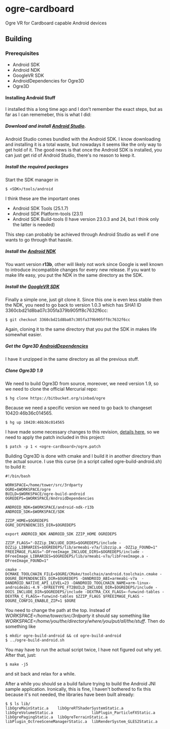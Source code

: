 # ogre-cardboard
Ogre VR for Cardboard capable Android devices

## Building
### Prerequisites
* Android SDK
* Android NDK
* GoogleVR SDK
* AndroidDependencies for Ogre3D
* Ogre3D

#### Installing Android Stuff
I installed this a long time ago and I don't remember the exact steps, but as far as I can rememeber, this is what I did:

##### Download and install [Android Studio](https://developer.android.com/studio/index.html).
Android Studio comes bundled with the Android SDK. I know downloading and installing it is a total waste, but nowadays it seems like the only way to get hold of it. The good news is that once the Android SDK is installed, you can just get rid of Android Studio, there's no reason to keep it.

##### Install the required packages
Start the SDK manager in 
```
$ <SDK>/tools/android
```
I think these are the important ones
* Android SDK Tools (25.1.7)
* Android SDK Platform-tools (23.1)
* Android SDK Build-tools (I have version 23.0.3 and 24, but I think only the latter is needed)

This step can probably be achieved through Android Studio as well if one wants to go through that hassle.

##### Install the [Android NDK](https://developer.android.com/ndk/downloads/older_releases.html)
You want version **r13b**, other will likely not work since Google is well known to introduce incompatible changes for every new release. If you want to make life easy, you put the NDK in the same directory as the SDK.

##### Install the [GoogleVR SDK](https://github.com/googlevr/gvr-android-sdk)
Finally a simple one, just git clone it. Since this one is even less stable then the NDK, you need to go back to version 1.0.3 which has SHA1 ID 3360cbd21d8ba07c305fa379b905ff8c7632f6cc:
```
$ git checkout 3360cbd21d8ba07c305fa379b905ff8c7632f6cc
```
Again, cloning it to the same directory that you put the SDK in makes life somewhat easier.

##### Get the Ogre3D [AndroidDependencies](https://sourceforge.net/projects/ogre/files/ogre-dependencies-android/1.9/AndroidDependencies_17_12_2012.zip/download)
I have it unzipped in the same directory as all the previous stuff.

##### Clone Ogre3D 1.9
We need to build Ogre3D from source, moreover, we need version 1.9, so we need to clone the official Mercurial repo:
```
$ hg clone https://bitbucket.org/sinbad/ogre
```

Because we need a specific version we need to go back to changeset 10420:46b36c014565.
```
$ hg up 10420:46b36c014565
```

I have made some necessary changes to this revision, [details here](https://github.com/eriytt/ogre-cardboard/commit/dbdc85463bb897ebb72e56db00dd2e2a43687bc4), so we need to apply the patch included in this project:
```
$ patch -p 1 < <ogre-cardboard>/ogre.patch
```

Building Ogre3D is done with cmake and I build it in another directory than the actual source. I use this curse (in a script called ogre-build-android.sh) to build it:
```
#!/bin/bash

WORKSPACE=/home/tower/src/3rdparty
OGRE=$WORKSPACE/ogre
BUILD=$WORKSPACE/ogre-build-android
OGREDEPS=$WORKSPACE/AndroidDependencies

ANDROID_NDK=$WORKSPACE/android-ndk-r13b
ANDROID_SDK=$WORKSPACE/SDK

ZZIP_HOME=$OGREDEPS
OGRE_DEPENDENCIES_DIR=$OGREDEPS

export ANDROID_NDK ANDROID_SDK ZZIP_HOME OGREDEPS

ZZIP_FLAGS="-DZZip_INCLUDE_DIRS=$OGREDEPS/include -DZZip_LIBRARIES=$OGREDEPS/lib/armeabi-v7a/libzzip.a -DZZip_FOUND=1"
FREEIMAGE_FLAGS="-DFreeImage_INCLUDE_DIRS=$OGREDEPS/include -DFreeImage_LIBRARIES=$OGREDEPS/lib/armeabi-v7a/libFreeImage.a -DFreeImage_FOUND=1"

cmake -DCMAKE_TOOLCHAIN_FILE=$OGRE/CMake/toolchain/android.toolchain.cmake -DOGRE_DEPENDENCIES_DIR=$OGREDEPS -DANDROID_ABI=armeabi-v7a  -DANDROID_NATIVE_API_LEVEL=23 -DANDROID_TOOLCHAIN_NAME=arm-linux-androideabi-4.9 -DFREETYPE_FT2BUILD_INCLUDE_DIR=$OGREDEPS/include -DOIS_INCLUDE_DIR=$OGREDEPS/include -DEXTRA_CXX_FLAGS=-funwind-tables -DEXTRA_C_FLAGS=-funwind-tables $ZZIP_FLAGS $FREEIMAGE_FLAGS -DOGRE_CONFIG_ENABLE_ZIP=1 $OGRE

```

You need to change the path at the top. Instead of _WORKSPACE=/home/tower/src/3rdparty_ it should say something like _WORKSPACE=/home/you/the/directory/where/you/put/all/the/stuff_. Then do something like
```
$ mkdir ogre-build-android && cd ogre-build-android
$ ../ogre-build-android.sh
```
You may have to run the actual script twice, I have not figured out why yet.
After that, just:
```
$ make -j5
```
and sit back and relax for a while.

After a while you should se a build failure trying to build the Android JNI sample application. Ironically, this is fine, I haven't bothered to fix this because it's not needed, the libraries have been built already:
```
$ $ ls lib/
libOgreMainStatic.a    libOgreRTShaderSystemStatic.a  libOgreVolumeStatic.a                 libPlugin_ParticleFXStatic.a
libOgrePagingStatic.a  libOgreTerrainStatic.a         libPlugin_OctreeSceneManagerStatic.a  libRenderSystem_GLES2Static.a
```
